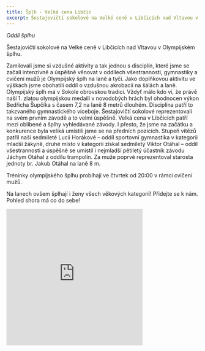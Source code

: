 ```yaml
---
title: Šplh - Velká cena Libčic 
excerpt: Šestajovičtí sokolové na Velké ceně v Libčicích nad Vltavou v Olympijském šplhu.
---
```


_Oddíl šplhu_

Šestajovičtí sokolové na Velké ceně v Libčicích nad Vltavou v Olympijském šplhu. 

Zamilovali jsme si vzdušné aktivity a tak jednou s disciplín, které jsme se začali intenzivně a úspěšně věnovat v oddílech všestrannosti, gymnastiky a cvičení mužů je Olympijský šplh na laně a tyči. Jako doplňkovou aktivitu ve výškách jsme obohatili oddíl o vzdušnou akrobacii na šálách a laně. Olympijský šplh má v Sokole obrovskou tradici. Vždyť málo kdo ví, že právě naší 1. zlatou olympijskou medailí v novodobých hrách byl ohodnocen výkon Bedřicha Šupčíka s časem 7,2 na laně 8 metrů dlouhém. Disciplína patří to takzvaného gymnastického víceboje. Šestajovičtí sokolové reprezentovali na svém prvním závodě a to velmi úspěšně. Velká cena v Libčicích patří mezi oblíbené a šplhy vyhledávané závody. I přesto, že jsme na začátku a konkurence byla veliká umístili jsme se na předních pozicích. Stupeň vítězů patřil naší sedmileté Lucii Horákové – oddíl sportovní gymnastika v kategorii mladší žákyně, druhé místo v kategorii získal sedmiletý Viktor Otáhal – oddíl všestrannosti a úspěšně se umístil i nejmladší pětiletý účastník závodu Jáchym Otáhal z oddílu trampolín. Za muže poprvé reprezentoval starosta jednoty br. Jakub Otáhal na laně 8 m.

Tréninky olympijského šplhu probíhají ve čtvrtek od 20:00 v rámci cvičení mužů. 

Na lanech ovšem šplhají i ženy všech věkových kategorií! Přidejte se k nám. 
Pohled shora má co do sebe!

<iframe src="http://www.rajce.net/a11935366/mini?bgcolor=&photoNameVisible=0" name="rajce-net" width="356" height="356" frameborder="0" scrolling="no" allowtransparency="false"></iframe>

